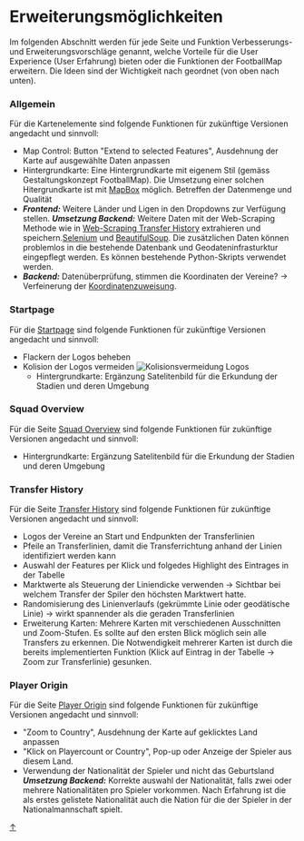 # Erweiterungsmöglichkeiten
<a id="top"></a>

Im folgenden Abschnitt werden für jede Seite und Funktion Verbesserungs- und Erweiterungsvorschläge genannt, welche Vorteile für die User Experience (User Erfahrung) bieten oder die Funktionen der FootballMap erweitern. Die Ideen sind der Wichtigkeit nach geordnet (von oben nach unten).

### Allgemein
<div id="allgemein"></div>

Für die Kartenelemente sind folgende Funktionen für zukünftige Versionen angedacht und sinnvoll:
  - Map Control: Button "Extend to selected Features", Ausdehnung der Karte auf ausgewählte Daten anpassen
  - Hintergrundkarte: Eine Hintergrundkarte mit eigenem Stil (gemäss Gestaltungskonzept FootballMap). Die Umsetzung einer solchen Hitergrundkarte ist mit [MapBox](https://docs.mapbox.com/api/maps/styles/) möglich.
Betreffen der Datenmenge und Qualität
  - ***Frontend:*** Weitere Länder und Ligen in den Dropdowns zur Verfügung stellen. ***Umsetzung Backend:*** Weitere Daten mit der Web-Scraping Methode wie in [Web-Scraping Transfer History](#web-scraping-transfer-history) extrahieren und speichern.[Selenium](https://selenium-python.readthedocs.io/) und [BeautifulSoup](https://beautiful-soup-4.readthedocs.io/en/latest/). Die zusätzlichen Daten können problemlos in die bestehende Datenbank und Geodateninfrasturktur eingepflegt werden. Es können bestehende Python-Skripts verwendet werden.
  - ***Backend:*** Datenüberprüfung, stimmen die Koordinaten der Vereine? -> Verfeinerung der [Koordinatenzuweisung](#koordinatenzuweisung).

### Startpage

Für die [Startpage](#startpage) sind folgende Funktionen für zukünftige Versionen angedacht und sinnvoll:
  - Flackern der Logos beheben
  - Kolision der Logos vermeiden
  ![Kolisionsvermeidung Logos](Bilder/Kolisionsvermeidung.png)
    - Hintergrundkarte: Ergänzung Satelitenbild für die Erkundung der Stadien und deren Umgebung

### Squad Overview

Für die Seite [Squad Overview](#squad-overview) sind folgende Funktionen für zukünftige Versionen angedacht und sinnvoll:
  - Hintergrundkarte: Ergänzung Satelitenbild für die Erkundung der Stadien und deren Umgebung

### Transfer History

Für die Seite [Transfer History](#transfer-history) sind folgende Funktionen für zukünftige Versionen angedacht und sinnvoll:
  - Logos der Vereine an Start und Endpunkten der Transferlinien
  - Pfeile an Transferlinien, damit die Transferrichtung anhand der Linien identifiziert werden kann
  - Auswahl der Features per Klick und folgedes Highlight des Eintrages in der Tabelle
  - Marktwerte als Steuerung der Liniendicke verwenden -> Sichtbar bei welchem Transfer der Spiler den höchsten Marktwert hatte.
  - Randomisierung des Linienverlaufs (gekrümmte Linie oder geodätische Linie) -> wirkt spannender als die geraden Transferlinien
  - Erweiterung Karten: Mehrere Karten mit verschiedenen Ausschnitten und Zoom-Stufen. Es sollte auf den ersten Blick möglich sein alle Transfers zu erkennen. Die Notwendigkeit mehrerer Karten ist durch die bereits implementierten Funktion (Klick auf Eintrag in der Tabelle -> Zoom zur Transferlinie) gesunken.

### Player Origin

Für die Seite [Player Origin](#player-origin) sind folgende Funktionen für zukünftige Versionen angedacht und sinnvoll:
  - "Zoom to Country", Ausdehnung der Karte auf geklicktes Land anpassen
  - "Klick on Playercount or Country", Pop-up oder Anzeige der Spieler aus diesem Land.
  - Verwendung der Nationalität der Spieler und nicht das Geburtsland ***Umsetzung Backend:*** Korrekte auswahl der Nationalität, falls zwei oder mehrere Nationalitäten pro Spieler vorkommen. Nach Erfahrung ist die als erstes gelistete Nationalität auch die Nation für die der Spieler in der Nationalmannschaft spielt.


[↑](#top)